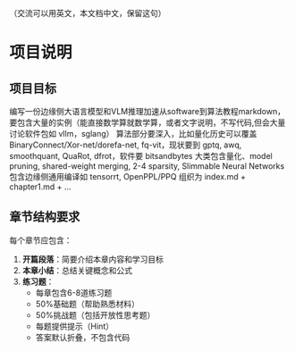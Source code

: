 （交流可以用英文，本文档中文，保留这句）

# 项目说明

## 项目目标
编写一份边缘侧大语言模型和VLM推理加速从software到算法教程markdown，要包含大量的实例（能直接数学算就数学算，或者文字说明，不写代码,但会大量讨论软件包如 vllm，sglang）
算法部分要深入，比如量化历史可以覆盖BinaryConnect/Xor-net/dorefa-net, fq-vit，现状要到 gptq, awq, smoothquant, QuaRot, dfrot，软件要 bitsandbytes
大类包含量化、model pruning, shared-weight merging, 2-4 sparsity, Slimmable Neural Networks
包含边缘侧通用编译如 tensorrt, OpenPPL/PPQ
组织为 index.md + chapter1.md + ...

## 章节结构要求

每个章节应包含：
1. **开篇段落**：简要介绍本章内容和学习目标
2. **本章小结**：总结关键概念和公式
3. **练习题**：
   - 每章包含6-8道练习题
   - 50%基础题（帮助熟悉材料）
   - 50%挑战题（包括开放性思考题）
   - 每题提供提示（Hint）
   - 答案默认折叠，不包含代码
